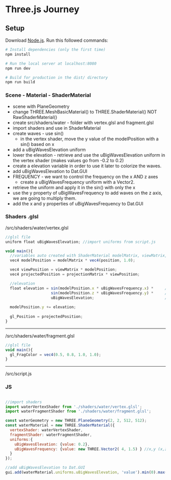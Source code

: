 # Three.js Journey

## Setup
Download [Node.js](https://nodejs.org/en/download/).
Run this followed commands:

``` bash
# Install dependencies (only the first time)
npm install

# Run the local server at localhost:8080
npm run dev

# Build for production in the dist/ directory
npm run build
```

### Scene - Material - ShaderMaterial

- scene with PlaneGeometry
- change THREE.MeshBasicMaterial() to THREE.ShaderMaterial() NOT RawShaderMaterial()
- create src/shaders/water - folder with vertex.glsl and fragment.glsl
- import shaders and use in ShaderMaterial
- create waves - use sin()
  - in the vertex shader, move the y value of the modelPosition with a sin() based on x
- add a uBigWavesElevation uniform
- lower the elevation - retrieve and use the uBigWavesElevation uniform in the vertex shader (makes values go from -0.2 to 0.2)
- create a elevation variable in order to use it later to colorize the waves.
- add uBigWavesElevation to Dat.GUI
- FREQUENCY - we want to control the frequency on the x AND z axes
  - create a uBigWavesFrequency uniform with a Vector2.
- retrieve the uniform and apply it in the sin() with only the x
- use the y property of uBigWavesFrequency to add waves on the z axis, we are going to multiply them.
- add the x and y properties of uBigWavesFrequency to Dat.GUI

### Shaders .glsl
/src/shaders/water/vertex.glsl
```js 
//glsl file
uniform float uBigWavesElevation; //import uniforms from script.js

void main(){
  //variables auto created with ShaderMaterial modelMatrix, viewMatrix, projectionMatrix
  vec4 modelPosition = modelMatrix * vec4(position, 1.0);

  vec4 viewPosition = viewMatrix * modelPosition;
  vec4 projectedPosition = projectionMatrix * viewPosition; 

  //elevation
  float elevation = sin(modelPosition.x * uBigWavesFrequency.x) *     //on the x
                    sin(modelPosition.z * uBigWavesFrequency.y) *     //on the y
                    uBigWavesElevation;                               //lower the elevation with small uBigWavesElevation value
  
  modelPosition.y += elevation;
  
  gl_Position = projectedPosition;
}
```

---

/src/shaders/water/fragment.glsl
```js
//glsl file
void main(){
  gl_FragColor = vec4(0.5, 0.8, 1.0, 1.0);
}
```

---

/src/script.js
### JS
```js

//import shaders
import waterVertexShader from './shaders/water/vertex.glsl';
import waterFragmentShader from './shaders/water/fragment.glsl';

const waterGeometry = new THREE.PlaneGeometry(2, 2, 512, 512);
const waterMaterial = new THREE.ShaderMaterial({
  vertexShader: waterVertexShader,
  fragmentShader: waterFragmentShader,
  uniforms:{
    uBigWavesElevation: {value: 0.2},
    uBigWavesFrequency: {value: new THREE.Vector2( 4, 1.5) } //x,y (x,z)
  }
});

//add uBigWavesElevation to Dat.GUI
gui.add(waterMaterial.uniforms.uBigWavesElevation, 'value').min(0).max(1).step(0.001).name('uBigWavesElevation');

```
